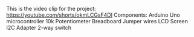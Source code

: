 This is the video clip for the project: https://youtube.com/shorts/okmLCGsF4DI
Components:
Arduino Uno microcontroller
10k Potentiometer
Breadboard
Jumper wires
LCD Screen 
I2C Adapter
2-way switch
